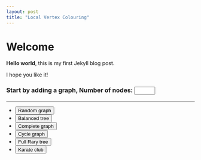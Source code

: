 ```yaml
---
layout: post
title: "Local Vertex Colouring"
---
```


# Welcome

**Hello world**, this is my first Jekyll blog post.

I hope you like it!

<script src="{{ site.baseurl }}/assets/js/jquery-3.7.0.min.js"></script>
<script src="{{ site.baseurl }}/assets/js/cytoscape.min.js"></script>
<script src="{{ site.baseurl }}/assets/js/jsnetworkx.js"></script>
<link rel="stylesheet" href="{{ site.baseurl }}/assets/css/post_lvc.css">

<div markdown="0">
    <div id="graph-selection">
      <h3>
      Start by adding a graph, 
      Number of nodes: <input type="number" min=1 max=10 value=5/>
      </h3>
      <hr/>
      <ul>
        <li>
          <button class="button">Random graph</button> 
        </li>
        <li>
          <button class="button">Balanced tree</button> 
        </li>
        <li>
          <button class="button">Complete graph</button> 
        </li>
        <li>
          <button class="button">Cycle graph</button> 
        </li>
        <li>
          <button class="button">Full Rary tree</button> 
        </li>
        <li>
          <button class="button">Karate club</button> 
        </li>
      </ul>
    </div>
    <div class="container">
      <div class="graph-container"></div>
      <button id="startBtn" class="button" hidden>Start colouring</button>
    </div>
    <button id="resetBtn" class="button" hidden>Reset</button>
<div>

<script src="https://cdnjs.cloudflare.com/ajax/libs/chroma-js/2.4.2/chroma.min.js"></script>
<script src="{{ site.baseurl }}/assets/js/chroma.palette-gen.js"></script>
<script src="{{ site.baseurl }}/assets/js/lvc_utils.js"></script>
<script src="{{ site.baseurl }}/assets/js/post_lvc.js"></script>
